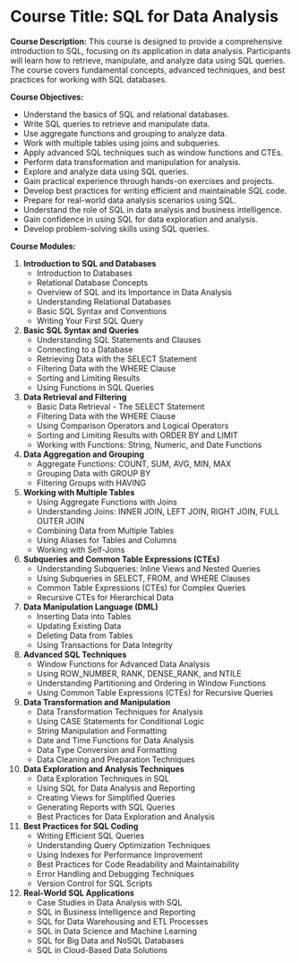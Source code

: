 # Course Title: SQL for Data Analysis

**Course Description:** This course is designed to provide a comprehensive introduction to SQL, focusing on its application in data analysis. Participants will learn how to retrieve, manipulate, and analyze data using SQL queries. The course covers fundamental concepts, advanced techniques, and best practices for working with SQL databases.

**Course Objectives:**

*   Understand the basics of SQL and relational databases.
*   Write SQL queries to retrieve and manipulate data.
*   Use aggregate functions and grouping to analyze data.
*   Work with multiple tables using joins and subqueries.
*   Apply advanced SQL techniques such as window functions and CTEs.
*   Perform data transformation and manipulation for analysis.
*   Explore and analyze data using SQL queries.
*   Gain practical experience through hands-on exercises and projects.
*   Develop best practices for writing efficient and maintainable SQL code.
*   Prepare for real-world data analysis scenarios using SQL.
*   Understand the role of SQL in data analysis and business intelligence.
*   Gain confidence in using SQL for data exploration and analysis.
*   Develop problem-solving skills using SQL queries.

**Course Modules:**

1.  **Introduction to SQL and Databases**
    *   Introduction to Databases
    *   Relational Database Concepts
    *   Overview of SQL and its Importance in Data Analysis
    *   Understanding Relational Databases
    *   Basic SQL Syntax and Conventions
    *   Writing Your First SQL Query
2.  **Basic SQL Syntax and Queries**
    *   Understanding SQL Statements and Clauses
    *   Connecting to a Database
    *   Retrieving Data with the SELECT Statement
    *   Filtering Data with the WHERE Clause
    *   Sorting and Limiting Results
    *   Using Functions in SQL Queries
3.  **Data Retrieval and Filtering**
    *   Basic Data Retrieval - The SELECT Statement
    *   Filtering Data with the WHERE Clause
    *   Using Comparison Operators and Logical Operators
    *   Sorting and Limiting Results with ORDER BY and LIMIT
    *   Working with Functions: String, Numeric, and Date Functions
4.  **Data Aggregation and Grouping**
    *   Aggregate Functions: COUNT, SUM, AVG, MIN, MAX
    *   Grouping Data with GROUP BY
    *   Filtering Groups with HAVING
5.  **Working with Multiple Tables**
    *   Using Aggregate Functions with Joins
    *   Understanding Joins: INNER JOIN, LEFT JOIN, RIGHT JOIN, FULL OUTER JOIN
    *   Combining Data from Multiple Tables
    *   Using Aliases for Tables and Columns
    *   Working with Self-Joins
6.  **Subqueries and Common Table Expressions (CTEs)**
    *   Understanding Subqueries: Inline Views and Nested Queries
    *   Using Subqueries in SELECT, FROM, and WHERE Clauses
    *   Common Table Expressions (CTEs) for Complex Queries
    *   Recursive CTEs for Hierarchical Data
7.  **Data Manipulation Language (DML)**
    *   Inserting Data into Tables
    *   Updating Existing Data
    *   Deleting Data from Tables
    *   Using Transactions for Data Integrity
8.  **Advanced SQL Techniques**
    *   Window Functions for Advanced Data Analysis
    *   Using ROW_NUMBER, RANK, DENSE_RANK, and NTILE
    *   Understanding Partitioning and Ordering in Window Functions
    *   Using Common Table Expressions (CTEs) for Recursive Queries
9.  **Data Transformation and Manipulation**
    *   Data Transformation Techniques for Analysis
    *   Using CASE Statements for Conditional Logic
    *   String Manipulation and Formatting
    *   Date and Time Functions for Data Analysis
    *   Data Type Conversion and Formatting
    *   Data Cleaning and Preparation Techniques
10. **Data Exploration and Analysis Techniques**
    *   Data Exploration Techniques in SQL
    *   Using SQL for Data Analysis and Reporting
    *   Creating Views for Simplified Queries
    *   Generating Reports with SQL Queries
    *   Best Practices for Data Exploration and Analysis
11. **Best Practices for SQL Coding**
    *   Writing Efficient SQL Queries
    *   Understanding Query Optimization Techniques
    *   Using Indexes for Performance Improvement
    *   Best Practices for Code Readability and Maintainability
    *   Error Handling and Debugging Techniques
    *   Version Control for SQL Scripts
12. **Real-World SQL Applications**
    *   Case Studies in Data Analysis with SQL
    *   SQL in Business Intelligence and Reporting
    *   SQL for Data Warehousing and ETL Processes
    *   SQL in Data Science and Machine Learning
    *   SQL for Big Data and NoSQL Databases
    *   SQL in Cloud-Based Data Solutions